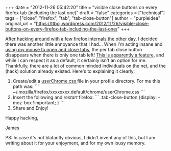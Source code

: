+++
date = "2012-11-26 05:42:20"
title = "visible close buttons on every firefox tab (including the last one)"
draft = "false"
categories = ["technical"]
tags = ["close", "firefox", "tab", "tab-close-button"]
author = "purpleidea"
original_url = "https://ttboj.wordpress.com/2012/11/26/visible-close-buttons-on-every-firefox-tab-including-the-last-one/"
+++

<a title="more rows and columns on firefox new tab page" href="/blog/2012/11/24/more-rows-and-columns-on-firefox-new-tab-page/">After hacking around with a few firefox internals the other day</a>, I decided there was another little annoyance that I had... When I'm acting insane and <a href="http://reddit.com/">using my mouse to open and close tabs</a>, the per tab close button disappears when there is only one tab left! <a href="https://bugzilla.mozilla.org/show_bug.cgi?id=455990">This is apparently a feature</a>, and while I can respect it as a default, it certainly isn't an option for me. Thankfully, there are a lot of common minded individuals on the net, and the (hack) solution already existed. Here's to explaining it clearly:
<ol>
	<li>Create/edit a <a href="http://kb.mozillazine.org/UserChrome.css">userChrome.css </a>file in your profile directory. For me this path was:
```
~/.mozilla/firefox/xxxxxxxx.default/chrome/userChrome.css
```
</li>
	<li>Insert the following and <em>restart </em>firefox:
```
.tab-close-button {display: -moz-box !important; }
```
</li>
	<li>Share and Enjoy!</li>
</ol>
Happy hacking,

James

PS: In case it's not blatantly obvious, I didn't invent any of this, but I am writing about it for your enjoyment, and for my own lousy memory.

